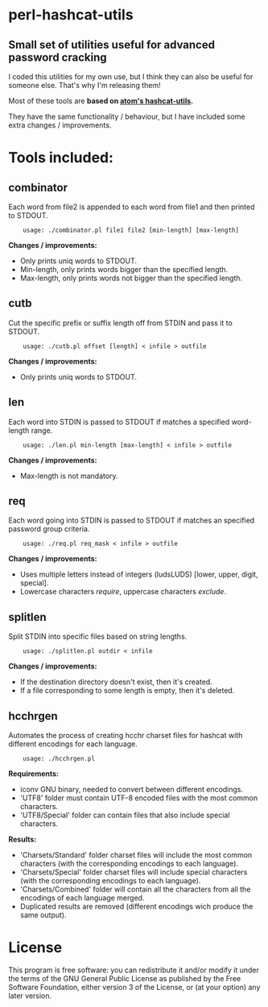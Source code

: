 # perl-hashcat-utils
## Small set of utilities useful for advanced password cracking

I coded this utilities for my own use, but I think they can also be useful for someone else. That's why I'm releasing them!

Most of these tools are **based on [atom's hashcat-utils](http://hashcat.net/wiki/doku.php?id=hashcat_utils "atom's hashcat-utils homepage").**

They have the same functionality / behaviour, but I have included some extra changes / improvements.  

# Tools included:

## combinator

Each word from file2 is appended to each word from file1 and then printed to STDOUT.

        usage: ./combinator.pl file1 file2 [min-length] [max-length]

**Changes / improvements:**

* Only prints uniq words to STDOUT.
* Min-length, only prints words bigger than the specified length.
* Max-length, only prints words not bigger than the specified length.

## cutb

Cut the specific prefix or suffix length off from STDIN and pass it to STDOUT.

        usage: ./cutb.pl offset [length] < infile > outfile

**Changes / improvements:**

* Only prints uniq words to STDOUT.

## len

Each word into STDIN is passed to STDOUT if matches a specified word-length range.

        usage: ./len.pl min-length [max-length] < infile > outfile

**Changes / improvements:**

* Max-length is not mandatory.  

## req

Each word going into STDIN is passed to STDOUT if matches an specified password group criteria.

        usage: ./req.pl req_mask < infile > outfile

**Changes / improvements:**

* Uses multiple letters instead of integers (ludsLUDS) [lower, upper, digit, special].
* Lowercase characters _require_, uppercase characters _exclude_.

## splitlen

Split STDIN into specific files based on string lengths.

        usage: ./splitlen.pl outdir < infile

**Changes / improvements:**

* If the destination directory doesn't exist, then it's created.
* If a file corresponding to some length is empty, then it's deleted.

## hcchrgen

Automates the process of creating hcchr charset files for hashcat with different encodings for each language.

        usage: ./hcchrgen.pl

**Requirements:**

* iconv GNU binary, needed to convert between different encodings.
* 'UTF8' folder must contain UTF-8 encoded files with the most common characters.
* 'UTF8/Special' folder can contain files that also include special characters.

**Results:**

* 'Charsets/Standard' folder charset files will include the most common characters (with the corresponding encodings to each language).
* 'Charsets/Special' folder charset files will include special characters (with the corresponding encodings to each language).
* 'Charsets/Combined' folder will contain all the characters from all the encodings of each language merged.
* Duplicated results are removed (different encodings wich produce the same output).

# License

This program is free software: you can redistribute it and/or modify it under the terms of the GNU General Public License as published by the Free Software Foundation, either version 3 of the License, or (at your option) any later version.
